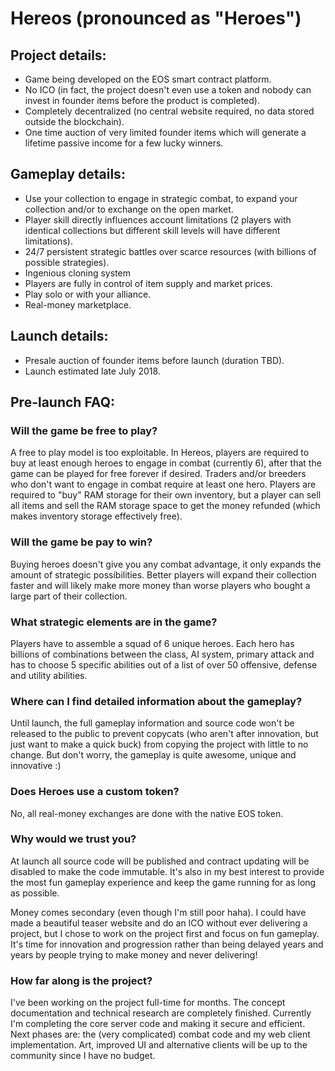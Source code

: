 # Hereos (pronounced as "Heroes")
## Project details:
- Game being developed on the EOS smart contract platform.
- No ICO (in fact, the project doesn't even use a token and nobody can invest in founder items before the product is completed).
- Completely decentralized (no central website required, no data stored outside the blockchain).
- One time auction of very limited founder items which will generate a lifetime passive income for a few lucky winners.

## Gameplay details:
- Use your collection to engage in strategic combat, to expand your collection and/or to exchange on the open market.
- Player skill directly influences account limitations (2 players with identical collections but different skill levels will have different limitations).
- 24/7 persistent strategic battles over scarce resources (with billions of possible strategies).
- Ingenious cloning system
- Players are fully in control of item supply and market prices.
- Play solo or with your alliance.
- Real-money marketplace.

## Launch details:
- Presale auction of founder items before launch (duration TBD).
- Launch estimated late July 2018.

## Pre-launch FAQ:
### Will the game be free to play?
A free to play model is too exploitable. In Hereos, players are required to buy at least enough heroes to engage in combat (currently 6), after that the game can be played for free forever if desired. Traders and/or breeders who don't want to engage in combat require at least one hero. Players are required to "buy" RAM storage for their own inventory, but a player can sell all items and sell the RAM storage space to get the money refunded (which makes inventory storage effectively free).

### Will the game be pay to win?
Buying heroes doesn't give you any combat advantage, it only expands the amount of strategic possibilities. Better players will expand their collection faster and will likely make more money than worse players who bought a large part of their collection.

### What strategic elements are in the game?
Players have to assemble a squad of 6 unique heroes. Each hero has billions of combinations between the class, AI system, primary attack and has to choose 5 specific abilities out of a list of over 50 offensive, defense and utility abilities.

### Where can I find detailed information about the gameplay?
Until launch, the full gameplay information and source code won't be released to the public to prevent copycats (who aren't after innovation, but just want to make a quick buck) from copying the project with little to no change. But don't worry, the gameplay is quite awesome, unique and innovative :) 

### Does Heroes use a custom token?
No, all real-money exchanges are done with the native EOS token.

### Why would we trust you?
At launch all source code will be published and contract updating will be disabled to make the code immutable. It's also in my best interest to provide the most fun gameplay experience and keep the game running for as long as possible. 

Money comes secondary (even though I'm still poor haha). I could have made a beautiful teaser website and do an ICO without ever delivering a project, but I chose to work on the project first and focus on fun gameplay. It's time for innovation and progression rather than being delayed years and years by people trying to make money and never delivering!

### How far along is the project?
I've been working on the project full-time for months. The concept documentation and technical research are completely finished. Currently I'm completing the core server code and making it secure and efficient. Next phases are: the (very complicated) combat code and my web client implementation. Art, improved UI and alternative clients will be up to the community since I have no budget.
